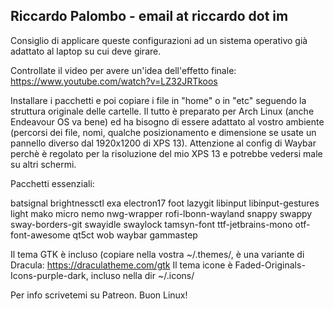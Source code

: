 ## Riccardo Palombo - email at riccardo dot im

Consiglio di applicare queste configurazioni ad un sistema operativo già adattato al laptop su cui deve girare.

Controllate il video per avere un'idea dell'effetto finale: https://www.youtube.com/watch?v=LZ32JRTkoos

Installare i pacchetti e poi copiare i file in "home" o in "etc" seguendo la struttura originale delle cartelle.
Il tutto è preparato per Arch Linux (anche Endeavour OS va bene) ed ha bisogno di essere adattato al vostro ambiente (percorsi dei file, nomi, qualche posizionamento e dimensione se usate un pannello diverso dal 1920x1200 di XPS 13). Attenzione al config di Waybar perchè è regolato per la risoluzione del mio XPS 13 e potrebbe vedersi male su altri schermi.


Pacchetti essenziali:

batsignal
brightnessctl
exa
electron17
foot
lazygit
libinput
libinput-gestures
light
mako
micro
nemo
nwg-wrapper
rofi-lbonn-wayland
snappy
swappy
sway-borders-git
swayidle
swaylock
tamsyn-font
ttf-jetbrains-mono
otf-font-awesome
qt5ct
wob
waybar
gammastep

Il tema GTK è incluso (copiare nella vostra ~/.themes/, è una variante di Dracula: https://draculatheme.com/gtk
Il tema icone è Faded-Originals-Icons-purple-dark, incluso nella dir ~/.icons/


Per info scrivetemi su Patreon. Buon Linux!

